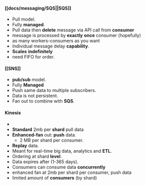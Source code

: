 #### [[docs/messaging/SQS||SQS]] 
- Pull model.
- Fully **managed**.
- Pull data then **delete** message via API call from **consumer**
- message is processed by **exactly** **once** consumer (hopefully)
- as many workers-consumers as you want
- Individual message delay **capability**.
- **Scales** **indefinitely**
- need FIFO for order.

#### [[SNS]]
- **pub/sub** model.
- Fully **Managed**
- Push same data to multiple subscribers.
- Data is not persistent.
- Fan out to combine with **SQS**.

#### Kinesis
- 
- **Standard** 2mb per **shard** pull data
- **Enhanced-fan** out: **push** data.
	- 2 MB per shard per consumer.
- **Replay** data.
- Meant for real-time big data, analytics and **ETL**.
- Ordering at shard **level**.
- Data expires after (1-365 days).
- Consumers can consume data **concurrently**
- enhanced fan at 2mb per shard per consumer, push data
- limited amount of **consumers** (by shard)